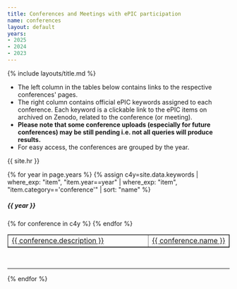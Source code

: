 ```yaml
---
title: Conferences and Meetings with ePIC participation
name: conferences
layout: default
years:
- 2025
- 2024
- 2023
---
```

{% include layouts/title.md %}

* The left column in the tables below contains links to the respective conferences' pages.
* The right column contains official ePIC keywords assigned to each conference.
Each keyword is a clickable link to the ePIC items on archived on Zenodo, related to the conference (or meeting).
* __Please note that some conference uploads (especially for future conferences) may be still pending i.e. not all queries will produce results.__
* For easy access, the conferences are grouped by the year.

{{ site.hr }}

{% for year in page.years %}
{% assign c4y=site.data.keywords | where_exp: "item", "item.year==year" | where_exp: "item", "item.category=='conference'" | sort: "name" %}

<h5>{{ year }}</h5>
<table width="80%" border="1">
{% for conference in c4y %}
  <tr>
    <td width="80%"><nobr><a href="{{ conference.url }}" target="_blank">{{ conference.description }}</a></nobr></td>
    <td width="20%"><nobr><a href="{{ site.zenodo_query_base }}{{ conference.name }}" target="_blank">{{ conference.name }}</a></nobr></td>
  </tr>
{% endfor %}
</table>

<br/>

---

{% endfor %}
